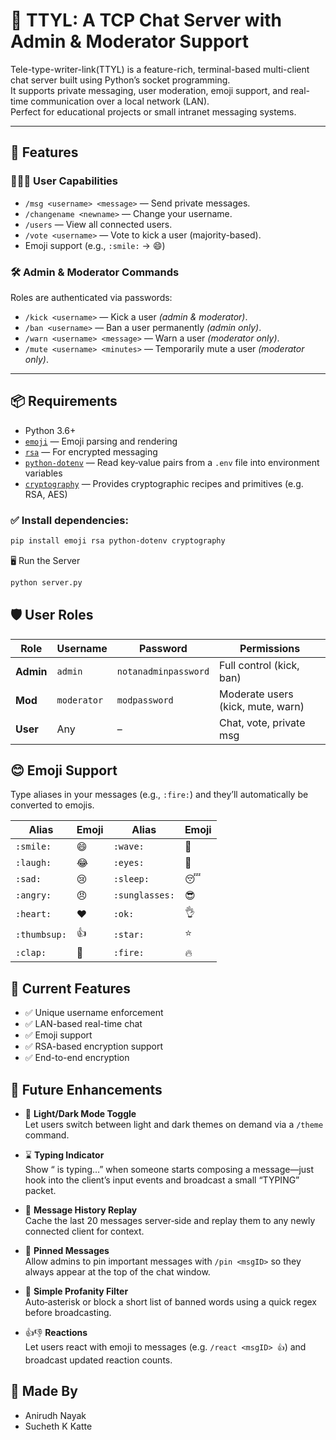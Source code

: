 # 💬 TTYL: A TCP Chat Server with Admin & Moderator Support

Tele-type-writer-link(TTYL) is a feature-rich, terminal-based multi-client chat server built using Python’s socket programming.  
It supports private messaging, user moderation, emoji support, and real-time communication over a local network (LAN).  
Perfect for educational projects or small intranet messaging systems.

---

## 🚀 Features

### 🧑‍🤝‍🧑 User Capabilities
- `/msg <username> <message>` — Send private messages.
- `/changename <newname>` — Change your username.
- `/users` — View all connected users.
- `/vote <username>` — Vote to kick a user (majority-based).
- Emoji support (e.g., `:smile:` → 😄)

### 🛠 Admin & Moderator Commands
Roles are authenticated via passwords:
- `/kick <username>` — Kick a user *(admin & moderator)*.
- `/ban <username>` — Ban a user permanently *(admin only)*.
- `/warn <username> <message>` — Warn a user *(moderator only)*.
- `/mute <username> <minutes>` — Temporarily mute a user *(moderator only)*.

---

## 📦 Requirements

- Python 3.6+
- [`emoji`](https://pypi.org/project/emoji/) — Emoji parsing and rendering
- [`rsa`](https://pypi.org/project/rsa/) — For encrypted messaging
- [`python-dotenv`](  https://pypi.org/project/python-dotenv/) — Read key‑value pairs from a `.env` file into environment variables  
- [`cryptography`](  https://pypi.org/project/cryptography/) — Provides cryptographic recipes and primitives (e.g. RSA, AES)  

### ✅ Install dependencies:

```bash
pip install emoji rsa python-dotenv cryptography
```

🖥️ Run the Server

```bash
python server.py
```
## 🛡️ User Roles

| Role      | Username     | Password               | Permissions                         |
|-----------|--------------|------------------------|-------------------------------------|
| **Admin** | `admin`      | `notanadminpassword`   | Full control (kick, ban)            |
| **Mod**   | `moderator`  | `modpassword`          | Moderate users (kick, mute, warn)   |
| **User**  | Any          | –                      | Chat, vote, private msg             |


## 😊 Emoji Support

Type aliases in your messages (e.g., `:fire:`) and they’ll automatically be converted to emojis.

| Alias         | Emoji | Alias          | Emoji |
|---------------|-------|----------------|-------|
| `:smile:`     | 😄    | `:wave:`       | 👋    |
| `:laugh:`     | 😂    | `:eyes:`       | 👀    |
| `:sad:`       | 😢    | `:sleep:`      | 😴    |
| `:angry:`     | 😠    | `:sunglasses:` | 😎    |
| `:heart:`     | ❤️    | `:ok:`         | 👌    |
| `:thumbsup:`  | 👍    | `:star:`       | ⭐    |
| `:clap:`      | 👏    | `:fire:`       | 🔥    |


## 🔐 Current Features

- ✅ Unique username enforcement  
- ✅ LAN-based real-time chat  
- ✅ Emoji support  
- ✅ RSA-based encryption support  
- ✅  End-to-end encryption 

## 🚀 Future Enhancements

- 🎨 **Light/Dark Mode Toggle**  
  Let users switch between light and dark themes on demand via a `/theme` command.  

- ⌛ **Typing Indicator**  
  Show “<username> is typing…” when someone starts composing a message—just hook into the client’s input events and broadcast a small “TYPING” packet.  

- 🔄 **Message History Replay**  
  Cache the last 20 messages server‑side and replay them to any newly connected client for context.  

- 📌 **Pinned Messages**  
  Allow admins to pin important messages with `/pin <msgID>` so they always appear at the top of the chat window.  

- 🚫 **Simple Profanity Filter**  
  Auto‑asterisk or block a short list of banned words using a quick regex before broadcasting.  

- 👍👎 **Reactions**  
  Let users react with emoji to messages (e.g. `/react <msgID> 👍`) and broadcast updated reaction counts.  


## 👥 Made By

- Anirudh Nayak
- Sucheth K Katte

